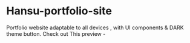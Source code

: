 # Hansu-portfolio-site
Portfolio website adaptable to all devices , with UI components &amp; DARK theme button.
Check out This preview - 
